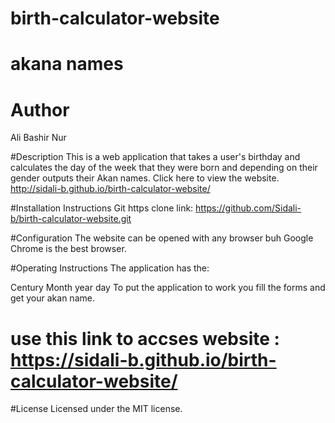 # birth-calculator-website
# akana names
# Author 
  Ali Bashir Nur

#Description 
   This is a web application that takes a user's birthday and calculates the day of the week that they were born and depending on their gender outputs their Akan names.
   Click here to view the website. http://sidali-b.github.io/birth-calculator-website/

#Installation Instructions Git https clone link: https://github.com/Sidali-b/birth-calculator-website.git

#Configuration The website can be opened with any browser buh Google Chrome is the best browser.

#Operating Instructions The application has the:

Century 
Month
year
day
To put the application to work you fill the forms and get your akan name.

# use this link to accses website : https://sidali-b.github.io/birth-calculator-website/
#License
Licensed under the MIT license.
